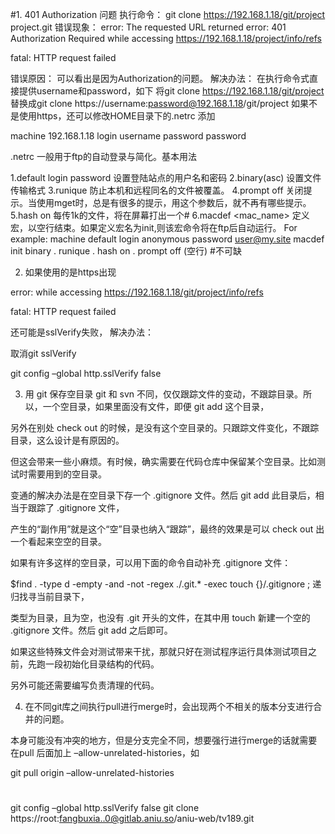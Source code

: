 #1. 401 Authorization 问题
执行命令：
git clone https://192.168.1.18/git/project project.git
错误现象：
error: The requested URL returned error: 401 Authorization Required while accessing https://192.168.1.18/project/info/refs

fatal: HTTP request failed

错误原因：
可以看出是因为Authorization的问题。
解决办法：
在执行命令式直接提供username和password，如下
将git clone https://192.168.1.18/git/project 替换成git clone https://username:password@192.168.1.18/git/project
如果不是使用https，还可以修改HOME目录下的.netrc 添加

machine 192.168.1.18 login username password password

.netrc 一般用于ftp的自动登录与简化。基本用法

1.default login <loginname> password <password>
设置登陆站点的用户名和密码
2.binary(asc)
设置文件传输格式
3.runique
防止本机和远程同名的文件被覆盖。
4.prompt off
关闭提示。当使用mget时，总是有很多的提示，用这个参数后，就不再有哪些提示。
5.hash on
每传1k的文件，将在屏幕打出一个#
6.macdef <mac_name>
定义宏，以空行结束。如果定义宏名为init,则该宏命令将在ftp后自动运行。
For example:
machine default login anonymous password user@my.site
macdef init
binary .
runique .
hash on .
prompt off
(空行)        #不可缺



2. 如果使用的是https出现

error:  while accessing https://192.168.1.18/git/project/info/refs

fatal: HTTP request failed

还可能是sslVerify失败， 解决办法：

取消git sslVerify

git config –global http.sslVerify false



3. 用 git 保存空目录
git 和 svn 不同，仅仅跟踪文件的变动，不跟踪目录。所以，一个空目录，如果里面没有文件，即便 git add 这个目录，

另外在别处 check out 的时候，是没有这个空目录的。只跟踪文件变化，不跟踪目录，这么设计是有原因的。

但这会带来一些小麻烦。有时候，确实需要在代码仓库中保留某个空目录。比如测试时需要用到的空目录。

变通的解决办法是在空目录下存一个 .gitignore 文件。然后 git add 此目录后，相当于跟踪了 .gitignore 文件，

产生的“副作用”就是这个“空”目录也纳入“跟踪”，最终的效果是可以 check out 出一个看起来空空的目录。

如果有许多这样的空目录，可以用下面的命令自动补充 .gitignore 文件：

$find . -type d -empty -and -not -regex ./\.git.* -exec touch {}/.gitignore \; 递归找寻当前目录下，

类型为目录，且为空，也没有 .git 开头的文件，在其中用 touch 新建一个空的 .gitignore 文件。然后 git add 之后即可。

如果这些特殊文件会对测试带来干扰，那就只好在测试程序运行具体测试项目之前，先跑一段初始化目录结构的代码。

另外可能还需要编写负责清理的代码。

4. 在不同git库之间执行pull进行merge时，会出现两个不相关的版本分支进行合并的问题。

本身可能没有冲突的地方，但是分支完全不同，想要强行进行merge的话就需要在pull 后面加上 –allow-unrelated-histories，如

git pull origin –allow-unrelated-histories

#
git config –global http.sslVerify false
git clone https://root:fangbuxia..0@gitlab.aniu.so/aniu-web/tv189.git
